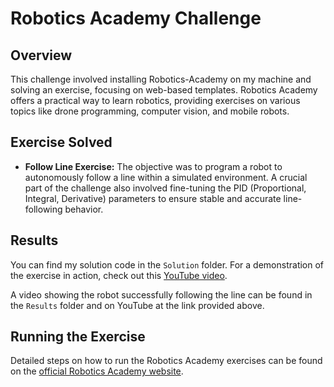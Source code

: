 # Robotics Academy Challenge

## Overview
This challenge involved installing Robotics-Academy on my machine and solving an exercise, focusing on web-based templates. Robotics Academy offers a practical way to learn robotics, providing exercises on various topics like drone programming, computer vision, and mobile robots.

## Exercise Solved
- **Follow Line Exercise:** The objective was to program a robot to autonomously follow a line within a simulated environment. A crucial part of the challenge also involved fine-tuning the PID (Proportional, Integral, Derivative) parameters to ensure stable and accurate line-following behavior. 

## Results
You can find my solution code in the `Solution` folder. For a demonstration of the exercise in action, check out this [YouTube video](https://youtu.be/cS06bV08THM).

A video showing the robot successfully following the line can be found in the `Results` folder and on YouTube at the link provided above.

## Running the Exercise
Detailed steps on how to run the Robotics Academy exercises can be found on the [official Robotics Academy website](https://jderobot.github.io/RoboticsAcademy/).
